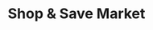 ---
title: "Shop & Save Market"
url: /chicago/shop-und-save-market-south-archer-avenue/
shop: Supermarkt
---